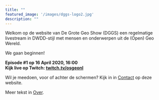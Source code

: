 ```yaml
---
title: ""
featured_image: '/images/dggs-logo2.jpg'
description: ""
---
```


Welkom op de website van De Grote Geo Show (DGGS) een regelmatige
livestream in DWDD-stijl met mensen en onderwerpen uit de (Open) Geo Wereld.

We gaan beginnen!
 
__Episode #1 op 16 April 2020, 16:00__<br/>
__Kijk live op Twitch: [twitch.tv/osgeonl](https://twitch.tv/osgeonl)__

Wil je meedoen, voor of achter de schermen?
Kijk in in [Contact](/contact/) op deze website.

Meer tekst in [Over](/about/).
